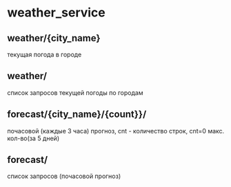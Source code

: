 # weather_service

## weather/{city_name}  

текущая погода в городе


## weather/

список запросов текущей погоды по городам

## forecast/{city_name}/{count}}/

почасовой (каждые 3 часа) прогноз, cnt - количество строк, cnt=0 макс. кол-во(за 5 дней)

## forecast/

cписок запросов (почасовой прогноз)